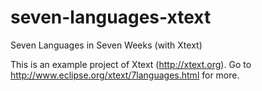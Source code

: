 seven-languages-xtext
=====================

Seven Languages in Seven Weeks (with Xtext)

This is an example project of Xtext (http://xtext.org). 
Go to http://www.eclipse.org/xtext/7languages.html for more.

